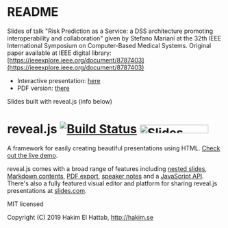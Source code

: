 # README

Slides of talk "Risk Prediction as a Service: a DSS architecture promoting interoperability and collaboration" given by Stefano Mariani at the 32th IEEE International Symposium on Computer-Based Medical Systems.
Original paper available at IEEE digital library: [https://ieeexplore.ieee.org/document/8787403](https://ieeexplore.ieee.org/document/8787403)

 * Interactive presentation: [here](https://smarianimore.github.io/cbms-2019/)
 * PDF version: [there](https://smarianimore.github.io/cbms-2019/?print-pdf)

Slides built with reveal.js (info below)

# reveal.js [![Build Status](https://travis-ci.org/hakimel/reveal.js.svg?branch=master)](https://travis-ci.org/hakimel/reveal.js) <a href="https://slides.com?ref=github"><img src="https://s3.amazonaws.com/static.slid.es/images/slides-github-banner-320x40.png?1" alt="Slides" width="160" height="20"></a>

A framework for easily creating beautiful presentations using HTML. [Check out the live demo](http://revealjs.com/).

reveal.js comes with a broad range of features including [nested slides](https://github.com/hakimel/reveal.js#markup), [Markdown contents](https://github.com/hakimel/reveal.js#markdown), [PDF export](https://github.com/hakimel/reveal.js#pdf-export), [speaker notes](https://github.com/hakimel/reveal.js#speaker-notes) and a [JavaScript API](https://github.com/hakimel/reveal.js#api). There's also a fully featured visual editor and platform for sharing reveal.js presentations at [slides.com](https://slides.com?ref=github).

MIT licensed

Copyright (C) 2019 Hakim El Hattab, http://hakim.se
